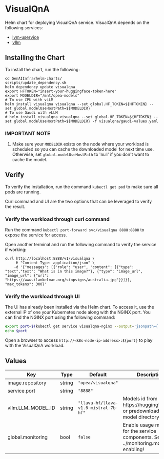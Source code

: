 # VisualQnA

Helm chart for deploying VisualQnA service. VisualQnA depends on the following services:

- [lvm-uservice](../common/lvm-uservice/README.md)
- [vllm](../common/vllm/README.md)

## Installing the Chart

To install the chart, run the following:

```console
cd GenAIInfra/helm-charts/
scripts/update_dependency.sh
helm dependency update visualqna
export HFTOKEN="insert-your-huggingface-token-here"
export MODELDIR="/mnt/opea-models"
# To use CPU with vLLM
helm install visualqna visualqna --set global.HF_TOKEN=${HFTOKEN} --set global.modelUseHostPath=${MODELDIR}
# To use Gaudi with vLLM
# helm install visualqna visualqna --set global.HF_TOKEN=${HFTOKEN} --set global.modelUseHostPath=${MODELDIR} -f visualqna/gaudi-values.yaml

```

### IMPORTANT NOTE

1. Make sure your `MODELDIR` exists on the node where your workload is scheduled so you can cache the downloaded model for next time use. Otherwise, set `global.modelUseHostPath` to 'null' if you don't want to cache the model.

## Verify

To verify the installation, run the command `kubectl get pod` to make sure all pods are running.

Curl command and UI are the two options that can be leveraged to verify the result.

### Verify the workload through curl command

Run the command `kubectl port-forward svc/visualqna 8888:8888` to expose the service for access.

Open another terminal and run the following command to verify the service if working:

```console
curl http://localhost:8888/v1/visualqna \
    -H "Content-Type: application/json" \
    -d '{"messages": [{"role": "user", "content": [{"type": "text","text": "What is in this image?"}, {"type": "image_url", "image_url": {"url": "https://www.ilankelman.org/stopsigns/australia.jpg"}}]}], "max_tokens": 300}'

```

### Verify the workload through UI

The UI has already been installed via the Helm chart. To access it, use the external IP of one your Kubernetes node along with the NGINX port. You can find the NGINX port using the following command:

```bash
export port=$(kubectl get service visualqna-nginx --output='jsonpath={.spec.ports[0].nodePort}')
echo $port
```

Open a browser to access `http://<k8s-node-ip-address>:${port}` to play with the VisualQnA workload.

## Values

| Key               | Type   | Default                               | Description                                                                            |
| ----------------- | ------ | ------------------------------------- | -------------------------------------------------------------------------------------- |
| image.repository  | string | `"opea/visualqna"`                    |                                                                                        |
| service.port      | string | `"8888"`                              |                                                                                        |
| vllm.LLM_MODEL_ID | string | `"llava-hf/llava-v1.6-mistral-7b-hf"` | Models id from https://huggingface.co/, or predownloaded model directory               |
| global.monitoring | bool   | `false`                               | Enable usage metrics for the service components. See ../monitoring.md before enabling! |
